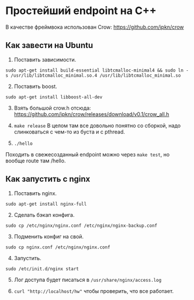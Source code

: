 # Простейший endpoint на C++

В качестве фреймвока использован Crow: https://github.com/ipkn/crow

## Как завести на Ubuntu

 1. Поставить зависимости.

 `sudo apt-get install build-essential libtcmalloc-minimal4 && sudo ln -s /usr/lib/libtcmalloc_minimal.so.4 /usr/lib/libtcmalloc_minimal.so`

 2. Поставить boost.

 `sudo apt-get install libboost-all-dev`

 3. Взять большой crow.h отсюда: https://github.com/ipkn/crow/releases/download/v0.1/crow_all.h

 4. `make release` В целом там все довольно понятно со сборкой, надо слинковаться с чем-то из буста и с pthread.

 5. `./hello`

Походить в свежесозданный endpoint можно через `make test`, но вообще route там /hello.

## Как запустить с nginx

 1. Поставить nginx.
 
 `sudo apt-get install nginx-full`
 
 2. Сделать бэкап конфига.
 
 `sudo cp /etc/nginx/nginx.conf /etc/nginx/nginx-backup.conf`
 
 3. Подменить конфиг на свой.
 
 `sudo cp nginx.conf /etc/nginx/nginx.conf`
 
 4. Запустить.
 
 `sudo /etc/init.d/nginx start`
 
 5. Лог доступа будет писаться в `/usr/share/nginx/access.log`
 
 6. `curl "http://localhost/hw"` чтобы проверить, что все работает.
